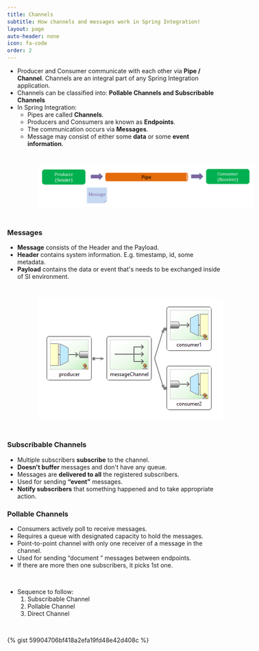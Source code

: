 ```yaml
---
title: Channels
subtitle: How channels and messages work in Spring Integration!
layout: page
auto-header: none
icon: fa-code
order: 2
---
```


- Producer and Consumer communicate with each other via **Pipe / Channel**. Channels are an integral part of any Spring Integration application.
- Channels can be classified into: **Pollable Channels and Subscribable Channels**
- In Spring Integration:
	- Pipes are called **Channels**.
	- Producers and Consumers are known as **Endpoints**.
	- The communication occurs via **Messages**.
	- Message may consist of either some **data** or some **event information**.
	
<br/>
  
<img src="./imgs/channels-messages.png" style="display: block; padding: 2% 0% 2% 14%;"/>
  
<br/>
  
### Messages

- **Message** consists of the Header and the Payload.
- **Header** contains system information. E.g. timestamp, id, some metadata.
- **Payload** contains the data or event that's needs to be exchanged inside of SI environment.
  
<br/>

<img src="./imgs/Channels.PNG" style="display: block; padding: 2% 0% 2% 14%;"/>

<br/>
  
### Subscribable Channels 

- Multiple subscribers **subscribe** to the channel.
- **Doesn't buffer** messages and don't have any queue.
- Messages are **delivered to all** the registered subscribers.
- Used for sending **“event”** messages.
- **Notify subscribers** that something happened and to take appropriate action.


### Pollable Channels

- Consumers actively poll to receive messages.
- Requires a queue with designated capacity to hold the messages.
- Point-to-point channel with only one receiver of a message in the channel.
- Used for sending “document ” messages between endpoints.
- If there are more then one subscribers, it picks 1st one.

  
<br/>
  
- Sequence to follow: 
	1. Subscribable Channel
	2. Pollable Channel
	3. Direct Channel
	
<br/>
	
{% gist 59904706bf418a2efa19fd48e42d408c %}